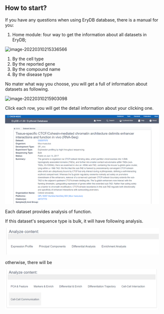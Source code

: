 ## How to start?

If you have any questions when using EryDB database, there is a manual for you:

1) Home module: four way to get the information about all datasets in EryDB;

![image-20220310215336566](image-20220310215336566.png)

1. By the cell type
2. By the reported gene
3. By the compound name
4. By the disease type

No mater what way you choose, you will get a full  of information about datasets as following.

![image-20220310215903098](image-20220310215903098.png)

  Click each row, you will get the detail information about your clicking one.

![image-20220310220042214](image-20220310220042214.png)



Each dataset provides analysis of function.

If this dataset's sequence type is bulk, it will have following analysis.

![image-20220310220345185](image-20220310220345185.png)

otherwise, there will be

![image-20220310220435598](image-20220310220435598.png)

